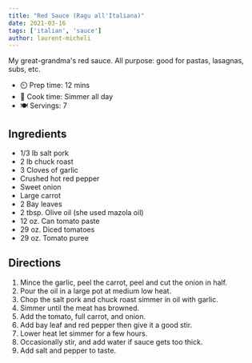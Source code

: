 ```yaml
---
title: "Red Sauce (Ragu all'Italiana)"
date: 2021-03-16
tags: ['italian', 'sauce']
author: laurent-micheli
---
```


My great-grandma's red sauce. All purpose: good for pastas, lasagnas, subs, etc.

- ⏲️ Prep time: 12 mins
- 🍳 Cook time: Simmer all day
- 🍽️ Servings: 7

## Ingredients

- 1/3 lb salt pork
- 2 lb chuck roast
- 3 Cloves of garlic
- Crushed hot red pepper
- Sweet onion
- Large carrot
- 2 Bay leaves
- 2 tbsp. Olive oil (she used mazola oil)
- 12 oz. Can tomato paste
- 29 oz. Diced tomatoes
- 29 oz. Tomato puree

## Directions

1. Mince the garlic, peel the carrot, peel and cut the onion in half.
2. Pour the oil in a large pot at medium low heat.
3. Chop the salt pork and chuck roast simmer in oil with garlic.
4. Simmer until the meat has browned.
5. Add the tomato, full carrot, and onion.
6. Add bay leaf and red pepper then give it a good stir.
7. Lower heat let simmer for a few hours.
8. Occasionally stir, and add water if sauce gets too thick.
9. Add salt and pepper to taste.
